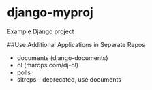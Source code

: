 # django-myproj

Example Django project

##Use Additional Applications in Separate Repos

* documents (django-documents)
* ol (marops.com/dj-ol)
* polls
* sitreps - deprecated, use documents